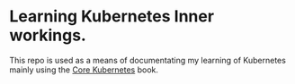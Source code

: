 # Learning Kubernetes Inner workings.
This repo is used as a means of documentating my learning of Kubernetes mainly using the [Core Kubernetes](https://www.manning.com/books/core-kubernetes) book.
